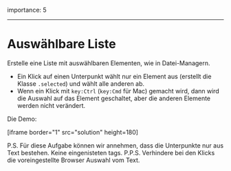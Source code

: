 importance: 5

---
# Auswählbare Liste
Erstelle eine Liste mit auswählbaren Elementen, wie in Datei-Managern.
- Ein Klick auf einen Unterpunkt wählt nur ein Element aus (erstellt die Klasse `.selected`) und wählt alle anderen ab.
- Wenn ein Klick mit `key:Ctrl` (`key:Cmd` für Mac) gemacht wird, dann wird die Auswahl auf das Element geschaltet, aber die anderen Elemente werden nicht verändert.

Die Demo:

[iframe border="1" src="solution" height=180]

P.S. Für diese Aufgabe können wir annehmen, dass die Unterpunkte nur aus Text bestehen. Keine eingenisteten tags.
P.P.S. Verhindere bei den Klicks die voreingestellte Browser Auswahl vom Text.
